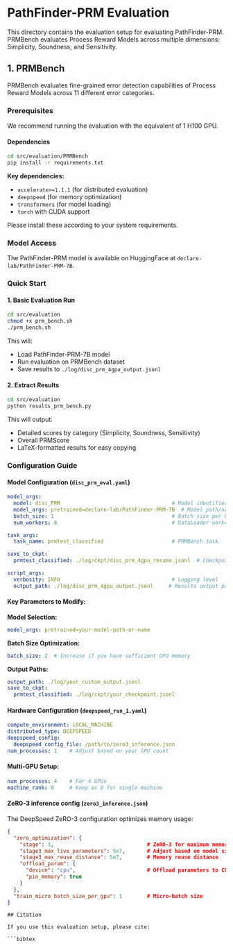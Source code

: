 # PathFinder-PRM Evaluation

This directory contains the evaluation setup for evaluating PathFinder-PRM. PRMBench evaluates Process Reward Models across multiple dimensions: Simplicity, Soundness, and Sensitivity.

## 1. PRMBench

PRMBench evaluates fine-grained error detection capabilities of Process Reward Models across 11 different error categories.

### Prerequisites
We recommend running the evaluation with the equivalent of 1 H100 GPU.
#### Dependencies

```bash
cd src/evaluation/PRMBench
pip install -r requirements.txt
```

**Key dependencies:**

- `accelerate>=1.1.1` (for distributed evaluation)
- `deepspeed` (for memory optimization)
- `transformers` (for model loading)
- `torch` with CUDA support

Please install these according to your system requirements.

### Model Access

The PathFinder-PRM model is available on HuggingFace at `declare-lab/PathFinder-PRM-7B`.
### Quick Start

#### 1. Basic Evaluation Run

```bash
cd src/evaluation
chmod +x prm_bench.sh
./prm_bench.sh
```

This will:
- Load PathFinder-PRM-7B model
- Run evaluation on PRMBench dataset
- Save results to `./log/disc_prm_4gpu_output.jsonl`

#### 2. Extract Results

```bash
cd src/evaluation
python results_prm_bench.py
```

This will output:

- Detailed scores by category (Simplicity, Soundness, Sensitivity)
- Overall PRMScore
- LaTeX-formatted results for easy copying

### Configuration Guide

#### Model Configuration (`disc_prm_eval.yaml`)

```yaml
model_args:
  model: disc_PRM                                    # Model identifier
  model_args: pretrained=declare-lab/PathFinder-PRM-7B  # Model path/name
  batch_size: 1                                      # Batch size per GPU
  num_workers: 0                                     # DataLoader workers

task_args:
  task_name: prmtest_classified                      # PRMBench task

save_to_ckpt:
  prmtest_classified: ./log/ckpt/disc_prm_4gpu_resume.jsonl  # Checkpoint path

script_args:
  verbosity: INFO                                    # Logging level
  output_path: ./log/disc_prm_4gpu_output.jsonl     # Results output path
```

#### Key Parameters to Modify:

**Model Selection:**

```yaml
model_args: pretrained=your-model-path-or-name
```

**Batch Size Optimization:**

```yaml
batch_size: 2  # Increase if you have sufficient GPU memory
```

**Output Paths:**

```yaml
output_path: ./log/your_custom_output.jsonl
save_to_ckpt:
  prmtest_classified: ./log/ckpt/your_checkpoint.jsonl
```

#### Hardware Configuration (`deepspeed_run_1.yaml`)

```yaml
compute_environment: LOCAL_MACHINE
distributed_type: DEEPSPEED
deepspeed_config:
  deepspeed_config_file: /path/to/zero3_inference.json
num_processes: 1    # Adjust based on your GPU count
```

#### Multi-GPU Setup:

```yaml
num_processes: 4    # For 4 GPUs
machine_rank: 0     # Keep as 0 for single machine
```

#### ZeR0-3 inference config (`zero3_inference.json`)

The DeepSpeed ZeRO-3 configuration optimizes memory usage:

```json
{
  "zero_optimization": {
    "stage": 3,                              # ZeRO-3 for maximum memory savings
    "stage3_max_live_parameters": 5e7,       # Adjust based on model size
    "stage3_max_reuse_distance": 5e7,        # Memory reuse distance
    "offload_param": {
      "device": "cpu",                       # Offload parameters to CPU
      "pin_memory": true
    }
  },
  "train_micro_batch_size_per_gpu": 1        # Micro-batch size
}
```

```
## Citation

If you use this evaluation setup, please cite:

```bibtex

```